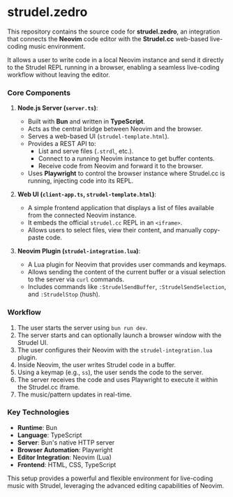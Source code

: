# strudel.zedro

This repository contains the source code for **strudel.zedro**, an integration that connects the **Neovim** code editor with the **Strudel.cc** web-based live-coding music environment.

It allows a user to write code in a local Neovim instance and send it directly to the Strudel REPL running in a browser, enabling a seamless live-coding workflow without leaving the editor.

### Core Components

1.  **Node.js Server (`server.ts`)**:
    *   Built with **Bun** and written in **TypeScript**.
    *   Acts as the central bridge between Neovim and the browser.
    *   Serves a web-based UI (`strudel-template.html`).
    *   Provides a REST API to:
        *   List and serve files (`.strdl`, etc.).
        *   Connect to a running Neovim instance to get buffer contents.
        *   Receive code from Neovim and forward it to the browser.
    *   Uses **Playwright** to control the browser instance where Strudel.cc is running, injecting code into its REPL.

2.  **Web UI (`client-app.ts`, `strudel-template.html`)**:
    *   A simple frontend application that displays a list of files available from the connected Neovim instance.
    *   It embeds the official `strudel.cc` REPL in an `<iframe>`.
    *   Allows users to select files, view their content, and manually copy-paste code.

3.  **Neovim Plugin (`strudel-integration.lua`)**:
    *   A Lua plugin for Neovim that provides user commands and keymaps.
    *   Allows sending the content of the current buffer or a visual selection to the server via `curl` commands.
    *   Includes commands like `:StrudelSendBuffer`, `:StrudelSendSelection`, and `:StrudelStop` (hush).

### Workflow

1.  The user starts the server using `bun run dev`.
2.  The server starts and can optionally launch a browser window with the Strudel UI.
3.  The user configures their Neovim with the `strudel-integration.lua` plugin.
4.  Inside Neovim, the user writes Strudel code in a buffer.
5.  Using a keymap (e.g., `ss`), the user sends the code to the server.
6.  The server receives the code and uses Playwright to execute it within the Strudel.cc iframe.
7.  The music/pattern updates in real-time.

### Key Technologies

*   **Runtime**: Bun
*   **Language**: TypeScript
*   **Server**: Bun's native HTTP server
*   **Browser Automation**: Playwright
*   **Editor Integration**: Neovim (Lua)
*   **Frontend**: HTML, CSS, TypeScript

This setup provides a powerful and flexible environment for live-coding music with Strudel, leveraging the advanced editing capabilities of Neovim.

